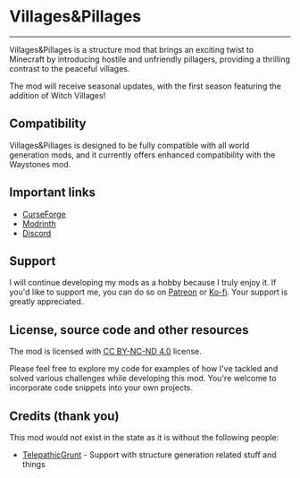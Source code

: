 <p align="center">
	<h1>Villages&Pillages</h1>
</p>

---

Villages&Pillages is a structure mod that brings an exciting twist to Minecraft by introducing hostile and unfriendly pillagers, providing a thrilling contrast to the peaceful villages.

The mod will receive seasonal updates, with the first season featuring the addition of Witch Villages!
## Compatibility

Villages&Pillages is designed to be fully compatible with all world generation mods, and it currently offers enhanced compatibility with the Waystones mod.

## Important links

- [CurseForge]
- [Modrinth]
- [Discord]

## Support

I will continue developing my mods as a hobby because I truly enjoy it. If you'd like to support me, you can do so on [Patreon] or [Ko-fi]. Your support is greatly appreciated.

## License, source code and other resources

The mod is licensed with [CC BY-NC-ND 4.0] license.

Please feel free to explore my code for examples of how I've tackled and solved various challenges while developing this mod. You're welcome to incorporate code snippets into your own projects.

## Credits (thank you)

This mod would not exist in the state as it is without the following people:

- [TelepathicGrunt] - Support with structure generation related stuff and things

[report crash/bug, share your ideas or give some feedback]: https://github.com/Faboslav/friends-and-foes/issues/new/choose

[CurseForge]: https://www.curseforge.com/minecraft/mc-mods/villages-and-pillages

[Modrinth]: https://modrinth.com/mod/villages-and-pillages

[Discord]: https://discord.com/invite/QGwFvvMQCn

[Patreon]: https://www.patreon.com/Faboslav

[Ko-fi]: https://ko-fi.com/faboslav

[CC BY-NC-ND 4.0]: https://github.com/Faboslav/friends-and-foes/blob/master/LICENSE.txt
[TelepathicGrunt]: https://github.com/TelepathicGrunt